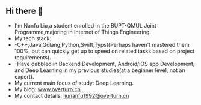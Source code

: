 ## Hi there 👋

<!--
**Overturn1992/Overturn1992** is a ✨ _special_ ✨ repository because its `README.md` (this file) appears on your GitHub profile.

Here are some ideas to get you started:

- 🔭 I’m currently working on ...
- 🌱 I’m currently learning ...
- 👯 I’m looking to collaborate on ...
- 🤔 I’m looking for help with ...
- 💬 Ask me about ...
- 📫 How to reach me: ...
- 😄 Pronouns: ...
- ⚡ Fun fact: ...
-->

- I'm Nanfu Liu,a student enrolled in the BUPT-QMUL Joint Programme,majoring in Internet of Things Engineering.
- My tech stack:
- -C++,Java,Golang,Python,Swift,Typst(Perhaps haven't mastered them 100%, but can quickly get up to speed on related tasks based on project requirements).
- -Have dabbled in Backend Development, Android/iOS app Development, and Deep Learning in my previous studies(at a beginner level, not an expert).
- My current main focus of study: Deep Learning.
- My blog: www.overturn.cn
- My contact details: liunanfu1992@overturn.cn
